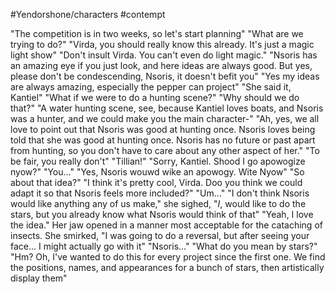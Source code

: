 #Yendorshone/characters
#contempt

"The competition is in two weeks, so let's start planning"
"What are we trying to do?"
"Virda, you should really know this already. It's just a magic light show"
"Don't insult Virda. You can't even do light magic."
"Nsoris has an amazing eye if you just look, and here ideas are always good. But yes, please don't be condescending, Nsoris, it doesn't befit you"
"Yes my ideas are always amazing, especially the pepper can project"
"She said it, Kantiel"
"What if we were to do a hunting scene?"
"Why should we do that?"
"A water hunting scene, see, because Kantiel loves boats, and Nsoris was a hunter, and we could make you the main character-"
"Ah, yes, we all love to point out that Nsoris was good at hunting once. Nsoris loves being told that she was good at hunting once. Nsoris has no future or past apart from hunting, so you don't have to care about any other aspect of her."
"To be fair, you really don't"
"Tillian!"
"Sorry, Kantiel. Shood I go apowogize nyow?"
"You..."
"Yes, Nsoris wouwd wike an apowogy. Wite Nyow"
"So about that idea?"
"I think it's pretty cool, Virda. Doo you think we could adapt it so that Nsoris feels more included?"
"Um..."
"I don't think Nsoris would like anything any of us make," she sighed, "*I*, would like to do the stars, but you already know what Nsoris would think of that"
"Yeah, I love the idea." Her jaw opened in a manner most acceptable for the cataching of insects. She smirked,
"I was going to do a reversal, but after seeing your face... I might actually go with it"
"Nsoris..."
"What do you mean by stars?"
"Hm? Oh, I've wanted to do this for every project since the first one. We find the positions, names, and appearances for a bunch of stars, then artistically display them"